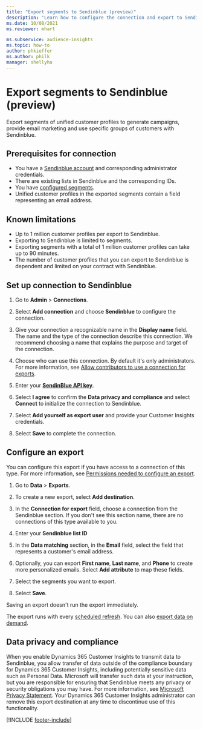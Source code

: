 ```yaml
---
title: "Export segments to Sendinblue (preview)"
description: "Learn how to configure the connection and export to Sendinblue."
ms.date: 10/08/2021
ms.reviewer: mhart

ms.subservice: audience-insights
ms.topic: how-to
author: phkieffer
ms.author: philk
manager: shellyha
---
```


# Export segments to Sendinblue (preview)

Export segments of unified customer profiles to generate campaigns, provide email marketing and use specific groups of customers with Sendinblue.

## Prerequisites for connection

-	You have a [Sendinblue account](https://www.sendinblue.com/) and corresponding administrator credentials.
-	There are existing lists in Sendinblue and the corresponding IDs.
-	You have [configured segments](segments.md).
-	Unified customer profiles in the exported segments contain a field representing an email address.

## Known limitations

- Up to 1 million customer profiles per export to Sendinblue.
- Exporting to Sendinblue is limited to segments.
- Exporting segments with a total of 1 million customer profiles can take up to 90 minutes. 
- The number of customer profiles that you can export to Sendinblue is dependent and limited on your contract with Sendinblue.

## Set up connection to Sendinblue

1. Go to **Admin** > **Connections**.

1. Select **Add connection** and choose **Sendinblue** to configure the connection.

1. Give your connection a recognizable name in the **Display name** field. The name and the type of the connection describe this connection. We recommend choosing a name that explains the purpose and target of the connection.

1. Choose who can use this connection. By default it's only administrators. For more information, see [Allow contributors to use a connection for exports](connections.md#allow-contributors-to-use-a-connection-for-exports).

1. Enter your **[SendinBlue API key](https://developers.sendinblue.com/docs/getting-started#:~:text=Get%20your%20API%20key&text=You%20can%20create%20one%20from,your%20settings%20This%20API%20key)**.

1. Select **I agree** to confirm the **Data privacy and compliance** and select **Connect** to initialize the connection to Sendinblue.

1. Select **Add yourself as export user** and provide your Customer Insights credentials.

1. Select **Save** to complete the connection.

## Configure an export

You can configure this export if you have access to a connection of this type. For more information, see [Permissions needed to configure an export](export-destinations.md#set-up-a-new-export).

1. Go to **Data** > **Exports**.

1. To create a new export, select **Add destination**.

1. In the **Connection for export** field, choose a connection from the Sendinblue section. If you don't see this section name, there are no connections of this type available to you.

1. Enter your **Sendinblue list ID** 

1. In the **Data matching** section, in the **Email** field, select the field that represents a customer's email address. 

1. Optionally, you can export **First name**, **Last name**, and **Phone**  to create more personalized emails. Select **Add attribute** to map these fields.

1. Select the segments you want to export. 

1. Select **Save**.

Saving an export doesn't run the export immediately.

The export runs with every [scheduled refresh](system.md#schedule-tab). 
You can also [export data on demand](export-destinations.md#run-exports-on-demand). 


## Data privacy and compliance

When you enable Dynamics 365 Customer Insights to transmit data to Sendinblue, you allow transfer of data outside of the compliance boundary for Dynamics 365 Customer Insights, including potentially sensitive data such as Personal Data. Microsoft will transfer such data at your instruction, but you are responsible for ensuring that Sendinblue meets any privacy or security obligations you may have. For more information, see [Microsoft Privacy Statement](https://go.microsoft.com/fwlink/?linkid=396732).
Your Dynamics 365 Customer Insights administrator can remove this export destination at any time to discontinue use of this functionality.


[!INCLUDE [footer-include](includes/footer-banner.md)]

